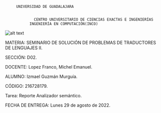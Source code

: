 
         UNIVERSIDAD DE GUADALAJARA


                 CENTRO UNIVERSITARIO DE CIENCIAS EXACTAS E INGENIERÍAS
               INGENIERÍA EN COMPUTACIÓN(INCO)


![alt text](https://upload.wikimedia.org/wikipedia/commons/thumb/5/5f/Escudo_UdeG.svg/1200px-Escudo_UdeG.svg.png)







MATERIA: SEMINARIO DE SOLUCIÓN DE PROBLEMAS DE TRADUCTORES DE LENGUAJES II. 

SECCIÓN: D02.

DOCENTE: Lopez Franco, Michel Emanuel.

ALUMNO: Izmael Guzmán Murguía.

CÓDIGO: 216728179.


Tarea: Reporte Analizador semántico.







FECHA DE ENTREGA: Lunes 29 de agosto de 2022.
